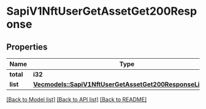 # SapiV1NftUserGetAssetGet200Response

## Properties

Name | Type | Description | Notes
------------ | ------------- | ------------- | -------------
**total** | **i32** |  | 
**list** | [**Vec<models::SapiV1NftUserGetAssetGet200ResponseListInner>**](_sapi_v1_nft_user_getAsset_get_200_response_list_inner.md) |  | 

[[Back to Model list]](../README.md#documentation-for-models) [[Back to API list]](../README.md#documentation-for-api-endpoints) [[Back to README]](../README.md)


